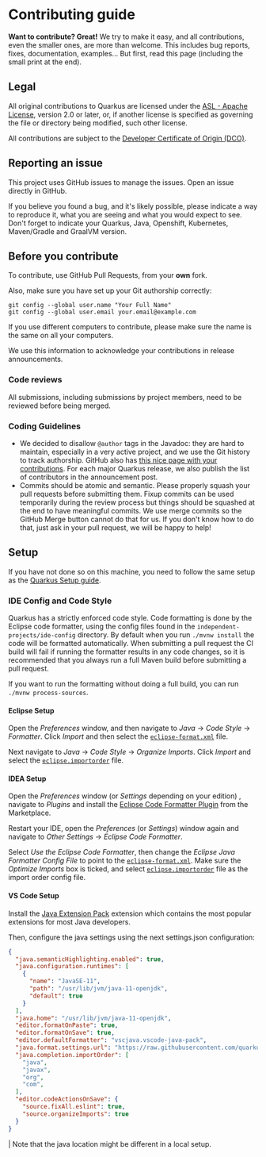 # Contributing guide

**Want to contribute? Great!** 
We try to make it easy, and all contributions, even the smaller ones, are more than welcome.
This includes bug reports, fixes, documentation, examples... 
But first, read this page (including the small print at the end).

## Legal

All original contributions to Quarkus are licensed under the
[ASL - Apache License](https://www.apache.org/licenses/LICENSE-2.0),
version 2.0 or later, or, if another license is specified as governing the file or directory being
modified, such other license.

All contributions are subject to the [Developer Certificate of Origin (DCO)](https://developercertificate.org/).

## Reporting an issue

This project uses GitHub issues to manage the issues. Open an issue directly in GitHub.

If you believe you found a bug, and it's likely possible, please indicate a way to reproduce it, what you are seeing and what you would expect to see.
Don't forget to indicate your Quarkus, Java, Openshift, Kubernetes, Maven/Gradle and GraalVM version. 

## Before you contribute

To contribute, use GitHub Pull Requests, from your **own** fork.

Also, make sure you have set up your Git authorship correctly:

```
git config --global user.name "Your Full Name"
git config --global user.email your.email@example.com
```

If you use different computers to contribute, please make sure the name is the same on all your computers.

We use this information to acknowledge your contributions in release announcements.

### Code reviews

All submissions, including submissions by project members, need to be reviewed before being merged.

### Coding Guidelines

 * We decided to disallow `@author` tags in the Javadoc: they are hard to maintain, especially in a very active project, and we use the Git history to track authorship. GitHub also has [this nice page with your contributions](https://github.com/quarkusio/quarkus/graphs/contributors). For each major Quarkus release, we also publish the list of contributors in the announcement post.
 * Commits should be atomic and semantic. Please properly squash your pull requests before submitting them. Fixup commits can be used temporarily during the review process but things should be squashed at the end to have meaningful commits.
 We use merge commits so the GitHub Merge button cannot do that for us. If you don't know how to do that, just ask in your pull request, we will be happy to help!

## Setup

If you have not done so on this machine, you need to follow the same setup as the [Quarkus Setup guide](https://github.com/quarkusio/quarkus/blob/main/CONTRIBUTING.md#setup).

### IDE Config and Code Style

Quarkus has a strictly enforced code style. Code formatting is done by the Eclipse code formatter, using the config files
found in the `independent-projects/ide-config` directory. By default when you run `./mvnw install` the code will be formatted automatically.
When submitting a pull request the CI build will fail if running the formatter results in any code changes, so it is
recommended that you always run a full Maven build before submitting a pull request.

If you want to run the formatting without doing a full build, you can run `./mvnw process-sources`.

#### Eclipse Setup

Open the *Preferences* window, and then navigate to _Java_ -> _Code Style_ -> _Formatter_. Click _Import_ and then
select the [`eclipse-format.xml`](https://raw.githubusercontent.com/quarkusio/quarkus/main/independent-projects/ide-config/src/main/resources/eclipse-format.xml) file.

Next navigate to _Java_ -> _Code Style_ -> _Organize Imports_. Click _Import_ and select the [`eclipse.importorder`](https://raw.githubusercontent.com/quarkusio/quarkus/main/independent-projects/ide-config/src/main/resources/eclipse.importorder) file.

#### IDEA Setup

Open the _Preferences_ window (or _Settings_ depending on your edition) , navigate to _Plugins_ and install the [Eclipse Code Formatter Plugin](https://plugins.jetbrains.com/plugin/6546-eclipse-code-formatter) from the Marketplace.

Restart your IDE, open the *Preferences* (or *Settings*) window again and navigate to _Other Settings_ -> _Eclipse Code Formatter_.

Select _Use the Eclipse Code Formatter_, then change the _Eclipse Java Formatter Config File_ to point to the
[`eclipse-format.xml`](https://raw.githubusercontent.com/quarkusio/quarkus/main/independent-projects/ide-config/src/main/resources/eclipse-format.xml). Make sure the _Optimize Imports_ box is ticked, and
select [`eclipse.importorder`](https://raw.githubusercontent.com/quarkusio/quarkus/main/independent-projects/ide-config/src/main/resources/eclipse.importorder) file as the import order config file.

#### VS Code Setup

Install the [Java Extension Pack](https://marketplace.visualstudio.com/items?itemName=vscjava.vscode-java-pack) extension which contains the most popular extensions for most Java developers. 

Then, configure the java settings using the next settings.json configuration:

```json
{
  "java.semanticHighlighting.enabled": true,
  "java.configuration.runtimes": [
    {
      "name": "JavaSE-11",
      "path": "/usr/lib/jvm/java-11-openjdk",
      "default": true
    }
  ],
  "java.home": "/usr/lib/jvm/java-11-openjdk",
  "editor.formatOnPaste": true,
  "editor.formatOnSave": true,
  "editor.defaultFormatter": "vscjava.vscode-java-pack",
  "java.format.settings.url": "https://raw.githubusercontent.com/quarkusio/quarkus/main/independent-projects/ide-config/src/main/resources/eclipse-format.xml",
  "java.completion.importOrder": [
    "java",
    "javax",
    "org",
    "com",
  ],
  "editor.codeActionsOnSave": {
    "source.fixAll.eslint": true,
    "source.organizeImports": true
  }
}
```

| Note that the java location might be different in a local setup.
